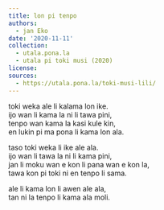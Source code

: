 ```yaml
---
title: lon pi tenpo
authors:
  - jan Eko
date: '2020-11-11'
collection:
  - utala.pona.la
  - utala pi toki musi (2020)
license:
sources:
  - https://utala.pona.la/toki-musi-lili/
---
```


toki weka ale li kalama lon ike.  
ijo wan li kama la ni li tawa pini,  
tenpo wan kama la kasi kule kin,  
en lukin pi ma pona li kama lon ala.

taso toki weka li ike ale ala.  
ijo wan li tawa la ni li kama pini,  
jan li moku wan e kon li pana wan e kon la,  
tawa kon pi toki ni en tenpo li sama.

ale li kama lon li awen ale ala,  
tan ni la tenpo li kama ala moli.
